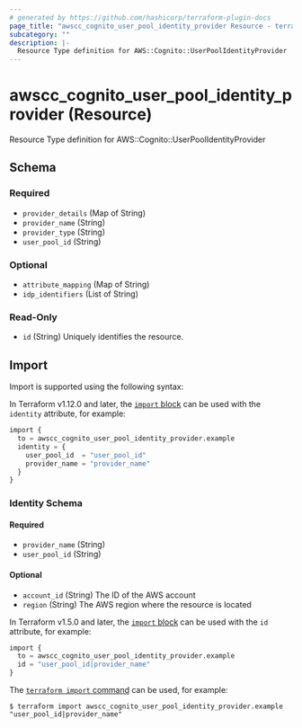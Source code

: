 ```yaml
---
# generated by https://github.com/hashicorp/terraform-plugin-docs
page_title: "awscc_cognito_user_pool_identity_provider Resource - terraform-provider-awscc"
subcategory: ""
description: |-
  Resource Type definition for AWS::Cognito::UserPoolIdentityProvider
---
```


# awscc_cognito_user_pool_identity_provider (Resource)

Resource Type definition for AWS::Cognito::UserPoolIdentityProvider



<!-- schema generated by tfplugindocs -->
## Schema

### Required

- `provider_details` (Map of String)
- `provider_name` (String)
- `provider_type` (String)
- `user_pool_id` (String)

### Optional

- `attribute_mapping` (Map of String)
- `idp_identifiers` (List of String)

### Read-Only

- `id` (String) Uniquely identifies the resource.

## Import

Import is supported using the following syntax:

In Terraform v1.12.0 and later, the [`import` block](https://developer.hashicorp.com/terraform/language/import) can be used with the `identity` attribute, for example:

```terraform
import {
  to = awscc_cognito_user_pool_identity_provider.example
  identity = {
    user_pool_id  = "user_pool_id"
    provider_name = "provider_name"
  }
}
```

<!-- schema generated by tfplugindocs -->
### Identity Schema

#### Required

- `provider_name` (String)
- `user_pool_id` (String)

#### Optional

- `account_id` (String) The ID of the AWS account
- `region` (String) The AWS region where the resource is located

In Terraform v1.5.0 and later, the [`import` block](https://developer.hashicorp.com/terraform/language/import) can be used with the `id` attribute, for example:

```terraform
import {
  to = awscc_cognito_user_pool_identity_provider.example
  id = "user_pool_id|provider_name"
}
```

The [`terraform import` command](https://developer.hashicorp.com/terraform/cli/commands/import) can be used, for example:

```shell
$ terraform import awscc_cognito_user_pool_identity_provider.example "user_pool_id|provider_name"
```
